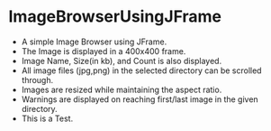 # ImageBrowserUsingJFrame
- A simple Image Browser using JFrame.
- The Image is displayed in a 400x400 frame.
- Image Name, Size(in kb), and Count is also displayed.
- All image files (jpg,png) in the selected directory can be scrolled through.
- Images are resized while maintaining the aspect ratio.
- Warnings are displayed on reaching first/last image in the given directory.
- This is a Test.
